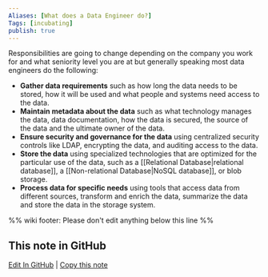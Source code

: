 ```yaml
---
Aliases: [What does a Data Engineer do?]
Tags: [incubating]
publish: true
---
```


Responsibilities are going to change depending on the company you work for and what seniority level you are at but generally speaking most data engineers do the following:

- **Gather data requirements** such as how long the data needs to be stored, how it will be used and what people and systems need access to the data.
- **Maintain metadata about the data** such as what technology manages the data, data documentation, how the data is secured, the source of the data and the ultimate owner of the data.
- **Ensure security and governance for the data** using centralized security controls like LDAP, encrypting the data, and auditing access to the data.
- **Store the data** using specialized technologies that are optimized for the particular use of the data, such as a [[Relational Database|relational database]], a [[Non-relational Database|NoSQL database]], or blob storage.
- **Process data for specific needs** using tools that access data from different sources, transform and enrich the data, summarize the data and store the data in the storage system.

%% wiki footer: Please don't edit anything below this line %%

## This note in GitHub

<span class="git-footer">[Edit In GitHub](https://github.dev/data-engineering-community/data-engineering-wiki/blob/main/FAQ/What%20does%20a%20Data%20Engineer%20do.md "git-hub-edit-note") | [Copy this note](https://raw.githubusercontent.com/data-engineering-community/data-engineering-wiki/main/FAQ/What%20does%20a%20Data%20Engineer%20do.md "git-hub-copy-note") </span>
